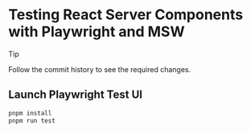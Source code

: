 # Testing React Server Components with Playwright and MSW

> [!TIP]
> Follow the commit history to see the required changes.

## Launch Playwright Test UI

```sh
pnpm install
pnpm run test
```
